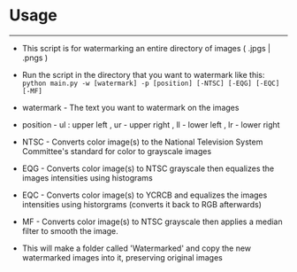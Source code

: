 # Usage #
 ---

- This script is for watermarking an entire directory of images ( .jpgs | .pngs )
- Run the script in the directory that you want to watermark like this:
    ``python main.py -w [watermark] -p [position] [-NTSC] [-EQG] [-EQC] [-MF]``    

- watermark - The text you want to watermark on the images
- position - ul : upper left , ur - upper right , ll - lower left , lr - lower right
- NTSC - Converts color image(s) to the National Television System Committee's standard for color to grayscale images
- EQG - Converts color image(s) to NTSC grayscale then equalizes the images intensities using histograms
- EQC - Converts color image(s) to YCRCB and equalizes the images intensities using historgrams (converts it back to RGB afterwards)
- MF - Converts color image(s) to NTSC grayscale then applies a median filter to smooth the image.

- This will make a folder called 'Watermarked' and copy the new watermarked images into it, preserving original images
